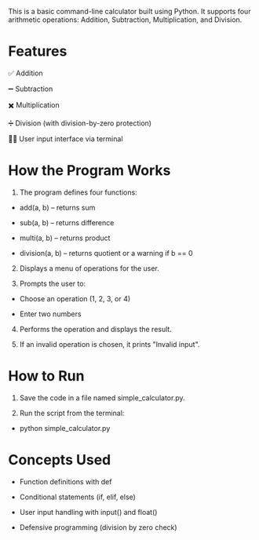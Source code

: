 This is a basic command-line calculator built using Python. It supports four arithmetic operations: Addition, Subtraction, Multiplication, and Division.

# Features

✅ Addition

➖ Subtraction

✖️ Multiplication

➗ Division (with division-by-zero protection)

👨‍💻 User input interface via terminal


# How the Program Works

1. The program defines four functions:

 - add(a, b) – returns sum

 - sub(a, b) – returns difference

 - multi(a, b) – returns product

 - division(a, b) – returns quotient or a warning if b == 0

2. Displays a menu of operations for the user.

3. Prompts the user to:

 - Choose an operation (1, 2, 3, or 4)

 - Enter two numbers

4. Performs the operation and displays the result.

5. If an invalid operation is chosen, it prints "Invalid input".


# How to Run

1. Save the code in a file named simple_calculator.py.

2. Run the script from the terminal:

 - python simple_calculator.py

# Concepts Used

 - Function definitions with def

 - Conditional statements (if, elif, else)

 - User input handling with input() and float()

 - Defensive programming (division by zero check)